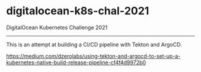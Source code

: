 # digitalocean-k8s-chal-2021

DigitalOcean Kubernetes Challenge 2021

---

This is an attempt at building a CI/CD pipeline with Tekton and ArgoCD.

<https://medium.com/dzerolabs/using-tekton-and-argocd-to-set-up-a-kubernetes-native-build-release-pipeline-cf4f4d9972b0>
